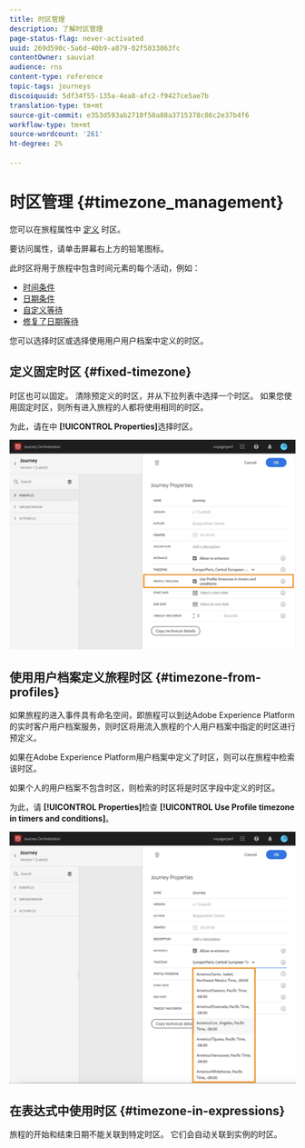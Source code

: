 ```yaml
---
title: 时区管理
description: 了解时区管理
page-status-flag: never-activated
uuid: 269d590c-5a6d-40b9-a879-02f5033863fc
contentOwner: sauviat
audience: rns
content-type: reference
topic-tags: journeys
discoiquuid: 5df34f55-135a-4ea8-afc2-f9427ce5ae7b
translation-type: tm+mt
source-git-commit: e353d593ab2710f50a88a3715378c86c2e37b4f6
workflow-type: tm+mt
source-wordcount: '261'
ht-degree: 2%

---
```




# 时区管理 {#timezone_management}

您可以在旅程属性中 [定义](../building-journeys/changing-properties.md) 时区。

要访问属性，请单击屏幕右上方的铅笔图标。

此时区将用于旅程中包含时间元素的每个活动，例如：

* [时间条件](../building-journeys/condition-activity.md#time_condition)
* [日期条件](../building-journeys/condition-activity.md#date_condition)
* [自定义等待](../building-journeys/wait-activity.md#custom)
* [修复了日期等待](../building-journeys/wait-activity.md#fixed_date)

您可以选择时区或选择使用用户用户档案中定义的时区。

## 定义固定时区 {#fixed-timezone}

时区也可以固定。 清除预定义的时区，并从下拉列表中选择一个时区。 如果您使用固定时区，则所有进入旅程的人都将使用相同的时区。

为此，请在中 **[!UICONTROL Properties]**&#x200B;选择时区。

![](../assets/journey73.png)

## 使用用户档案定义旅程时区 {#timezone-from-profiles}

如果旅程的进入事件具有命名空间，即旅程可以到达Adobe Experience Platform的实时客户用户档案服务，则时区将用流入旅程的个人用户档案中指定的时区进行预定义。

如果在Adobe Experience Platform用户档案中定义了时区，则可以在旅程中检索该时区。

如果个人的用户档案不包含时区，则检索的时区将是时区字段中定义的时区。

为此，请 **[!UICONTROL Properties]**&#x200B;检查 **[!UICONTROL Use Profile timezone in timers and conditions]**。

![](../assets/journey72.png)

## 在表达式中使用时区 {#timezone-in-expressions}

旅程的开始和结束日期不能关联到特定时区。 它们会自动关联到实例的时区。
